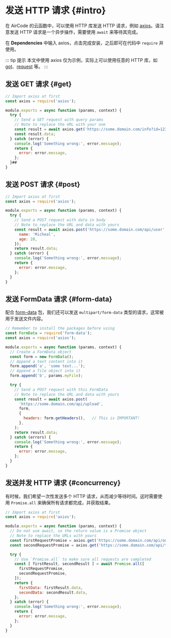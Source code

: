 # 发送 HTTP 请求 {#intro}

在 AirCode 的云函数中，可以使用 HTTP 库发送 HTTP 请求，例如 [axios](https://axios-http.com/)。请注意发送 HTTP 请求是一个异步操作，需要使用 `await` 来等待其完成。

在 **Dependencies** 中输入 axios，点击完成安装，之后即可在代码中 `require` 并使用。

<ACImage src="/_images/1671615584116.png" mode="light" />
<ACImage src="/_images/1671615620868.png" mode="dark" />

::: tip 提示
本文中使用 axios 仅为示例，实际上可以使用任意的 HTTP 库，如 [got](https://github.com/sindresorhus/got)、[request](https://github.com/request/request) 等。
:::

## 发送 GET 请求 {#get}

```js
// Import axios at first
const axios = require('axios');

module.exports = async function (params, context) {
  try {
    // Send a GET request with query params
    // Note to replace the URL with your one
    const result = await axios.get('https://some.domain.com/info?id=1234');
    const result.data;
  } catch (error) {
    console.log('Something wrong:', error.message);
    return {
      error: error.message,
    };
  }##
}
```

## 发送 POST 请求 {#post}

```js
// Import axios at first
const axios = require('axios');

module.exports = async function (params, context) {
  try {
    // Send a POST request with data in body
    // Note to replace the URL and data with yours
    const result = await axios.post('https://some.domain.com/api/user', {
      name: 'Micheal',
      age: 28,
    });
    return result.data;
  } catch (error) {
    console.log('Something wrong:', error.message);
    return {
      error: error.message,
    };
  }
}
```

## 发送 FormData 请求 {#form-data}

配合 [form-data](https://github.com/form-data/form-data) 包，我们还可以发送 `multipart/form-data` 类型的请求，这常被用于发送文件内容。

```js
// Remember to install the packages before using
const FormData = require('form-data');
const axios = require('axios');

module.exports = async function (params, context) {
  // Create a FormData object
  const form = new FormData();
  // Append a text content into it
  form.append('a', 'some text...');
  // Append a file object into it
  form.append('b', params.myFile);

  try {
    // Send a POST request with this FormData
    // Note to replace the URL and data with yours
    const result = await axios.post(
      'https://some.domain.com/api/upload',
      form,
      {
        headers: form.getHeaders(),   // This is IMPORTANT!
      },
    );
    return result.data;
  } catch (errors) {
    console.log('Something wrong:', error.message);
    return {
      error: error.message,
    };
  }
}
```

## 发送并发 HTTP 请求 {#concurrency}

有时候，我们希望一次性发送多个 HTTP 请求，从而减少等待时间。这时需要使用 `Promise.all` 来确保所有请求都完成，并获取结果。

```js
// Import axios at first
const axios = require('axios');

module.exports = async function (params, context) {
  // Do not use await, so the return value is a Promise object
  // Note to replace the URLs with yours
  const firstRequestPromise = axios.get('https://some.domain.com/api/one');
  const secondRequestPromise = axios.get('https://some.domain.com/api/two');

  try {
    // Use `Promise.all` to make sure all requests are completed
    const [ firstResult, secondResult ] = await Promise.all([
      firstRequestPromise,
      secondRequestPromise,
    ]);
    return {
      firstData: firstResult.data,
      secondData: secondResult.data,
    };
  } catch (error) {
    console.log('Something wrong:', error.message);
    return {
      error: error.message,
    };
  }
}
```
